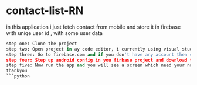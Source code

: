 # contact-list-RN
in this application i just fetch contact from mobile and store it in firebase with uniqe user id , with some user data

```python
step one: Clone the project
step two: Open project in ay code editor, i currently using visual studio code and open the terminal and run "npm install" (this command install the node modules which are required to run the app
step three: Go to firebase.com and if you don't have any account then create and create a project with any name , you can also check out this link https://rnfirebase.io/ for firebase installation , 
step four: Step up android config in you firbase project and download the google-services.json file and follow the steps which givin int the link https://rnfirebase.io/
step five: Now run the app and you will see a screen which need your name and email then it will redirect you to fetch contact from mobile and then upload on firebase , 
thankyou 
```python
